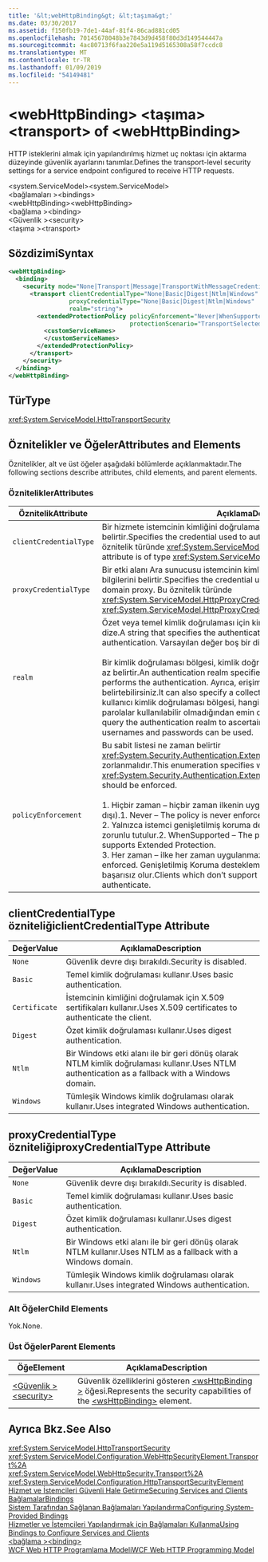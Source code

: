```yaml
---
title: '&lt;webHttpBinding&gt; &lt;taşıma&gt;'
ms.date: 03/30/2017
ms.assetid: f150fb19-7de1-44af-81f4-86cad881cd05
ms.openlocfilehash: 70145678048b3e7843d9d458f80d3d149544447a
ms.sourcegitcommit: 4ac80713f6faa220e5a119d5165308a58f7ccdc8
ms.translationtype: MT
ms.contentlocale: tr-TR
ms.lasthandoff: 01/09/2019
ms.locfileid: "54149481"
---
```

# <a name="lttransportgt-of-ltwebhttpbindinggt"></a><span data-ttu-id="5bdb8-102">&lt;webHttpBinding&gt; &lt;taşıma&gt;</span><span class="sxs-lookup"><span data-stu-id="5bdb8-102">&lt;transport&gt; of &lt;webHttpBinding&gt;</span></span>
<span data-ttu-id="5bdb8-103">HTTP isteklerini almak için yapılandırılmış hizmet uç noktası için aktarma düzeyinde güvenlik ayarlarını tanımlar.</span><span class="sxs-lookup"><span data-stu-id="5bdb8-103">Defines the transport-level security settings for a service endpoint configured to receive HTTP requests.</span></span>  
  
 <span data-ttu-id="5bdb8-104">\<system.ServiceModel></span><span class="sxs-lookup"><span data-stu-id="5bdb8-104">\<system.ServiceModel></span></span>  
<span data-ttu-id="5bdb8-105">\<bağlamaları ></span><span class="sxs-lookup"><span data-stu-id="5bdb8-105">\<bindings></span></span>  
<span data-ttu-id="5bdb8-106">\<webHttpBinding></span><span class="sxs-lookup"><span data-stu-id="5bdb8-106">\<webHttpBinding></span></span>  
<span data-ttu-id="5bdb8-107">\<bağlama ></span><span class="sxs-lookup"><span data-stu-id="5bdb8-107">\<binding></span></span>  
<span data-ttu-id="5bdb8-108">\<Güvenlik ></span><span class="sxs-lookup"><span data-stu-id="5bdb8-108">\<security></span></span>  
<span data-ttu-id="5bdb8-109">\<taşıma ></span><span class="sxs-lookup"><span data-stu-id="5bdb8-109">\<transport></span></span>  
  
## <a name="syntax"></a><span data-ttu-id="5bdb8-110">Sözdizimi</span><span class="sxs-lookup"><span data-stu-id="5bdb8-110">Syntax</span></span>  
  
```xml  
<webHttpBinding>
  <binding>
    <security mode="None|Transport|Message|TransportWithMessageCredential|TransportCredentialOnly">
      <transport clientCredentialType="None|Basic|Digest|Ntlm|Windows"
                 proxyCredentialType="None|Basic|Digest|Ntlm|Windows"
                 realm="string">
        <extendedProtectionPolicy policyEnforcement="Never|WhenSupported|Always"
                                  protectionScenario="TransportSelected|TrustedProxy">
          <customServiceNames>
          </customServiceNames>
        </extendedProtectionPolicy>
      </transport>
    </security>
  </binding>
</webHttpBinding>
```  
  
## <a name="type"></a><span data-ttu-id="5bdb8-111">Tür</span><span class="sxs-lookup"><span data-stu-id="5bdb8-111">Type</span></span>  
 <xref:System.ServiceModel.HttpTransportSecurity>  
  
## <a name="attributes-and-elements"></a><span data-ttu-id="5bdb8-112">Öznitelikler ve Öğeler</span><span class="sxs-lookup"><span data-stu-id="5bdb8-112">Attributes and Elements</span></span>  
 <span data-ttu-id="5bdb8-113">Öznitelikler, alt ve üst öğeler aşağıdaki bölümlerde açıklanmaktadır.</span><span class="sxs-lookup"><span data-stu-id="5bdb8-113">The following sections describe attributes, child elements, and parent elements.</span></span>  
  
### <a name="attributes"></a><span data-ttu-id="5bdb8-114">Öznitelikler</span><span class="sxs-lookup"><span data-stu-id="5bdb8-114">Attributes</span></span>  
  
|<span data-ttu-id="5bdb8-115">Öznitelik</span><span class="sxs-lookup"><span data-stu-id="5bdb8-115">Attribute</span></span>|<span data-ttu-id="5bdb8-116">Açıklama</span><span class="sxs-lookup"><span data-stu-id="5bdb8-116">Description</span></span>|  
|---------------|-----------------|  
|`clientCredentialType`|<span data-ttu-id="5bdb8-117">Bir hizmete istemcinin kimliğini doğrulamak için kullanılan kimlik bilgilerini belirtir.</span><span class="sxs-lookup"><span data-stu-id="5bdb8-117">Specifies the credential used to authenticate the client to the service.</span></span> <span data-ttu-id="5bdb8-118">Bu öznitelik türünde <xref:System.ServiceModel.HttpClientCredentialType>.</span><span class="sxs-lookup"><span data-stu-id="5bdb8-118">This attribute is of type <xref:System.ServiceModel.HttpClientCredentialType>.</span></span>|  
|`proxyCredentialType`|<span data-ttu-id="5bdb8-119">Bir etki alanı Ara sunucusu istemcinin kimliğini doğrulamak için kullanılan kimlik bilgilerini belirtir.</span><span class="sxs-lookup"><span data-stu-id="5bdb8-119">Specifies the credential used to authenticate the client to a domain proxy.</span></span> <span data-ttu-id="5bdb8-120">Bu öznitelik türünde <xref:System.ServiceModel.HttpProxyCredentialType>.</span><span class="sxs-lookup"><span data-stu-id="5bdb8-120">This attribute is of type <xref:System.ServiceModel.HttpProxyCredentialType>.</span></span>|  
|`realm`|<span data-ttu-id="5bdb8-121">Özet veya temel kimlik doğrulaması için kimlik doğrulaması bölgesi belirten bir dize.</span><span class="sxs-lookup"><span data-stu-id="5bdb8-121">A string that specifies the authentication realm for digest or basic authentication.</span></span> <span data-ttu-id="5bdb8-122">Varsayılan değer boş bir dizedir.</span><span class="sxs-lookup"><span data-stu-id="5bdb8-122">The default is an empty string.</span></span><br /><br /> <span data-ttu-id="5bdb8-123">Bir kimlik doğrulaması bölgesi, kimlik doğrulaması yapan bir ana bilgisayar adı en az belirtir.</span><span class="sxs-lookup"><span data-stu-id="5bdb8-123">An authentication realm specifies at least the name of the host that performs the authentication.</span></span> <span data-ttu-id="5bdb8-124">Ayrıca, erişimi olan bir kullanıcı koleksiyonu da belirtebilirsiniz.</span><span class="sxs-lookup"><span data-stu-id="5bdb8-124">It can also specify a collection of users that has access.</span></span> <span data-ttu-id="5bdb8-125">Bir kullanıcı kimlik doğrulaması bölgesi, hangisinin birkaç olası kullanıcı adları ve parolalar kullanılabilir olmadığından emin olmak için sorgulayabilirsiniz.</span><span class="sxs-lookup"><span data-stu-id="5bdb8-125">A user can query the authentication realm to ascertain which one of the several possible usernames and passwords can be used.</span></span>|  
|`policyEnforcement`|<span data-ttu-id="5bdb8-126">Bu sabit listesi ne zaman belirtir <xref:System.Security.Authentication.ExtendedProtection.ExtendedProtectionPolicy> zorlanmalıdır.</span><span class="sxs-lookup"><span data-stu-id="5bdb8-126">This enumeration specifies when the <xref:System.Security.Authentication.ExtendedProtection.ExtendedProtectionPolicy> should be enforced.</span></span><br /><br /> <span data-ttu-id="5bdb8-127">1.  Hiçbir zaman – hiçbir zaman ilkenin uygulanıp (genişletilmiş koruma devre dışı).</span><span class="sxs-lookup"><span data-stu-id="5bdb8-127">1.  Never – The policy is never enforced (Extended Protection is disabled).</span></span><br /><span data-ttu-id="5bdb8-128">2.  Yalnızca istemci genişletilmiş koruma destekliyorsa WhenSupported – ilke zorunlu tutulur.</span><span class="sxs-lookup"><span data-stu-id="5bdb8-128">2.  WhenSupported – The policy is enforced only if the client supports Extended Protection.</span></span><br /><span data-ttu-id="5bdb8-129">3.  Her zaman – ilke her zaman uygulanmaz.</span><span class="sxs-lookup"><span data-stu-id="5bdb8-129">3.  Always – The policy is always enforced.</span></span> <span data-ttu-id="5bdb8-130">Genişletilmiş Koruma desteklemeyen istemciler kimlik doğrulaması başarısız olur.</span><span class="sxs-lookup"><span data-stu-id="5bdb8-130">Clients which don’t support Extended Protection will fail to authenticate.</span></span>|  
  
## <a name="clientcredentialtype-attribute"></a><span data-ttu-id="5bdb8-131">clientCredentialType özniteliği</span><span class="sxs-lookup"><span data-stu-id="5bdb8-131">clientCredentialType Attribute</span></span>  
  
|<span data-ttu-id="5bdb8-132">Değer</span><span class="sxs-lookup"><span data-stu-id="5bdb8-132">Value</span></span>|<span data-ttu-id="5bdb8-133">Açıklama</span><span class="sxs-lookup"><span data-stu-id="5bdb8-133">Description</span></span>|  
|-----------|-----------------|  
|`None`|<span data-ttu-id="5bdb8-134">Güvenlik devre dışı bırakıldı.</span><span class="sxs-lookup"><span data-stu-id="5bdb8-134">Security is disabled.</span></span>|  
|`Basic`|<span data-ttu-id="5bdb8-135">Temel kimlik doğrulaması kullanır.</span><span class="sxs-lookup"><span data-stu-id="5bdb8-135">Uses basic authentication.</span></span>|  
|`Certificate`|<span data-ttu-id="5bdb8-136">İstemcinin kimliğini doğrulamak için X.509 sertifikaları kullanır.</span><span class="sxs-lookup"><span data-stu-id="5bdb8-136">Uses X.509 certificates to authenticate the client.</span></span>|  
|`Digest`|<span data-ttu-id="5bdb8-137">Özet kimlik doğrulaması kullanır.</span><span class="sxs-lookup"><span data-stu-id="5bdb8-137">Uses digest authentication.</span></span>|  
|`Ntlm`|<span data-ttu-id="5bdb8-138">Bir Windows etki alanı ile bir geri dönüş olarak NTLM kimlik doğrulaması kullanır.</span><span class="sxs-lookup"><span data-stu-id="5bdb8-138">Uses NTLM authentication as a fallback with a Windows domain.</span></span>|  
|`Windows`|<span data-ttu-id="5bdb8-139">Tümleşik Windows kimlik doğrulaması olarak kullanır.</span><span class="sxs-lookup"><span data-stu-id="5bdb8-139">Uses integrated Windows authentication.</span></span>|  
  
## <a name="proxycredentialtype-attribute"></a><span data-ttu-id="5bdb8-140">proxyCredentialType özniteliği</span><span class="sxs-lookup"><span data-stu-id="5bdb8-140">proxyCredentialType Attribute</span></span>  
  
|<span data-ttu-id="5bdb8-141">Değer</span><span class="sxs-lookup"><span data-stu-id="5bdb8-141">Value</span></span>|<span data-ttu-id="5bdb8-142">Açıklama</span><span class="sxs-lookup"><span data-stu-id="5bdb8-142">Description</span></span>|  
|-----------|-----------------|  
|`None`|<span data-ttu-id="5bdb8-143">Güvenlik devre dışı bırakıldı.</span><span class="sxs-lookup"><span data-stu-id="5bdb8-143">Security is disabled.</span></span>|  
|`Basic`|<span data-ttu-id="5bdb8-144">Temel kimlik doğrulaması kullanır.</span><span class="sxs-lookup"><span data-stu-id="5bdb8-144">Uses basic authentication.</span></span>|  
|`Digest`|<span data-ttu-id="5bdb8-145">Özet kimlik doğrulaması kullanır.</span><span class="sxs-lookup"><span data-stu-id="5bdb8-145">Uses digest authentication.</span></span>|  
|`Ntlm`|<span data-ttu-id="5bdb8-146">Bir Windows etki alanı ile bir geri dönüş olarak NTLM kullanır.</span><span class="sxs-lookup"><span data-stu-id="5bdb8-146">Uses NTLM as a fallback with a Windows domain.</span></span>|  
|`Windows`|<span data-ttu-id="5bdb8-147">Tümleşik Windows kimlik doğrulaması olarak kullanır.</span><span class="sxs-lookup"><span data-stu-id="5bdb8-147">Uses integrated Windows authentication.</span></span>|  
  
### <a name="child-elements"></a><span data-ttu-id="5bdb8-148">Alt Öğeler</span><span class="sxs-lookup"><span data-stu-id="5bdb8-148">Child Elements</span></span>  
 <span data-ttu-id="5bdb8-149">Yok.</span><span class="sxs-lookup"><span data-stu-id="5bdb8-149">None.</span></span>  
  
### <a name="parent-elements"></a><span data-ttu-id="5bdb8-150">Üst Öğeler</span><span class="sxs-lookup"><span data-stu-id="5bdb8-150">Parent Elements</span></span>  
  
|<span data-ttu-id="5bdb8-151">Öğe</span><span class="sxs-lookup"><span data-stu-id="5bdb8-151">Element</span></span>|<span data-ttu-id="5bdb8-152">Açıklama</span><span class="sxs-lookup"><span data-stu-id="5bdb8-152">Description</span></span>|  
|-------------|-----------------|  
|[<span data-ttu-id="5bdb8-153">\<Güvenlik ></span><span class="sxs-lookup"><span data-stu-id="5bdb8-153">\<security></span></span>](../../../../../docs/framework/configure-apps/file-schema/wcf/security-of-webhttpbinding.md)|<span data-ttu-id="5bdb8-154">Güvenlik özelliklerini gösteren [ \<wsHttpBinding >](../../../../../docs/framework/configure-apps/file-schema/wcf/wshttpbinding.md) öğesi.</span><span class="sxs-lookup"><span data-stu-id="5bdb8-154">Represents the security capabilities of the [\<wsHttpBinding>](../../../../../docs/framework/configure-apps/file-schema/wcf/wshttpbinding.md) element.</span></span>|  
  
## <a name="see-also"></a><span data-ttu-id="5bdb8-155">Ayrıca Bkz.</span><span class="sxs-lookup"><span data-stu-id="5bdb8-155">See Also</span></span>  
 <xref:System.ServiceModel.HttpTransportSecurity>  
 <xref:System.ServiceModel.Configuration.WebHttpSecurityElement.Transport%2A>  
 <xref:System.ServiceModel.WebHttpSecurity.Transport%2A>  
 <xref:System.ServiceModel.Configuration.HttpTransportSecurityElement>  
 [<span data-ttu-id="5bdb8-156">Hizmet ve İstemcileri Güvenli Hale Getirme</span><span class="sxs-lookup"><span data-stu-id="5bdb8-156">Securing Services and Clients</span></span>](../../../../../docs/framework/wcf/feature-details/securing-services-and-clients.md)  
 [<span data-ttu-id="5bdb8-157">Bağlamalar</span><span class="sxs-lookup"><span data-stu-id="5bdb8-157">Bindings</span></span>](../../../../../docs/framework/wcf/bindings.md)  
 [<span data-ttu-id="5bdb8-158">Sistem Tarafından Sağlanan Bağlamaları Yapılandırma</span><span class="sxs-lookup"><span data-stu-id="5bdb8-158">Configuring System-Provided Bindings</span></span>](../../../../../docs/framework/wcf/feature-details/configuring-system-provided-bindings.md)  
 [<span data-ttu-id="5bdb8-159">Hizmetler ve İstemcileri Yapılandırmak için Bağlamaları Kullanma</span><span class="sxs-lookup"><span data-stu-id="5bdb8-159">Using Bindings to Configure Services and Clients</span></span>](../../../../../docs/framework/wcf/using-bindings-to-configure-services-and-clients.md)  
 [<span data-ttu-id="5bdb8-160">\<bağlama ></span><span class="sxs-lookup"><span data-stu-id="5bdb8-160">\<binding></span></span>](../../../../../docs/framework/misc/binding.md)  
 [<span data-ttu-id="5bdb8-161">WCF Web HTTP Programlama Modeli</span><span class="sxs-lookup"><span data-stu-id="5bdb8-161">WCF Web HTTP Programming Model</span></span>](../../../../../docs/framework/wcf/feature-details/wcf-web-http-programming-model.md)
